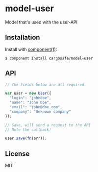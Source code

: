 
# model-user

  Model that's used with the user-API

## Installation

  Install with [component(1)](http://component.io):

    $ component install cargosafe/model-user

## API

```javascript
// The fields below are all required

var user = new User({
  "login": "johndoe",
  "name": "John Doe",
  "email": "john@doe.com",
  "company": "Unknown company"
});

// Save, will send a request to the API
// Note the callback!

user.save(fn(err));
```
## License

  MIT

